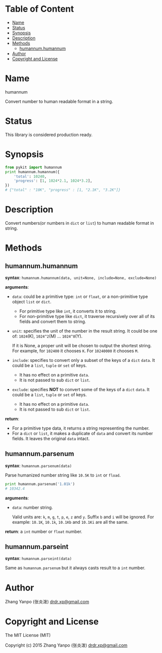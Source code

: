 <!-- START doctoc generated TOC please keep comment here to allow auto update -->
<!-- DON'T EDIT THIS SECTION, INSTEAD RE-RUN doctoc TO UPDATE -->
#   Table of Content

- [Name](#name)
- [Status](#status)
- [Synopsis](#synopsis)
- [Description](#description)
- [Methods](#methods)
  - [humannum.humannum](#humannumhumannum)
- [Author](#author)
- [Copyright and License](#copyright-and-license)

<!-- END doctoc generated TOC please keep comment here to allow auto update -->

#   Name

humannum

Convert number to human readable format in a string.

#   Status

This library is considered production ready.

#   Synopsis

```python
from pykit import humannum
print humannum.humannum({
    'total': 10240,
    'progress': [1, 1024*2.1, 1024*3.2],
})
# {"total" : "10K", "progress" : [1, "2.1K", "3.2K"]}
```

#   Description

Convert numbers(or numbers in `dict` or `list`) to human readable format in
string.

#   Methods

##  humannum.humannum

**syntax**:
`humannum.humannum(data, unit=None, include=None, exclude=None)`

**arguments**:
-   `data`:
    could be a primitive type: `int` or `float`,
    or a non-primitive type object `list` or `dict`.

    -   For primitive type like `int`, it converts it to string.
    -   For non-primitive type like `dict`, it traverse recursively over all
        of its fields and convert them to string.

-   `unit`:
    specifies the unit of the number in the result string.
    It could be one of: `1024`(K), `1024^2`(M) ... `1024^8`(Y).

    If it is None, a proper unit will be chosen to output the shortest string.
    For example, for `102400` it chooses `K`. For `10240000` it chooses `M`.

-   `include`:
    specifies to convert only a subset of the keys of a `dict` `data`.
    It could be a `list`, `tuple` or `set` of keys.

    -   It has no effect on a primitive `data`.
    -   It is not passed to sub `dict` or `list`.

-   `exclude`:
    specifies **NOT** to convert some of the keys of a `dict` `data`.
    It could be a `list`, `tuple` or `set` of keys.

    -   It has no effect on a primitive `data`.
    -   It is not passed to sub `dict` or `list`.


**return**:
-   For a primitive type data, it returns a string representing the number.
-   For a `dict` or `list`, it makes a duplicate of `data` and convert its
    number fields.
    It leaves the original `data` intact.

##  humannum.parsenum

**syntax**:
`humannum.parsenum(data)`

Parse humanized number string like `10.5K` to `int` or `fload`.

```python
print humannum.parsenum('1.01k')
# 10342.4
```

**arguments**:
-   `data`:
    number string.

    Valid units are:
    `k`, `m`, `g`, `t`, `p`, `e`, `z` and `y`.
    Suffix `b` and `i` will be ignored.
    For example: `10.1K`, `10.1k`, `10.1Kb` and `10.1Ki` are all the same.

**return**:
a `int` number or `float` number.

## humannum.parseint

**syntax**:
`humannum.parseint(data)`

Same as `humannum.parsenum` but it always casts result to a `int` number.


#   Author

Zhang Yanpo (张炎泼) <drdr.xp@gmail.com>

#   Copyright and License

The MIT License (MIT)

Copyright (c) 2015 Zhang Yanpo (张炎泼) <drdr.xp@gmail.com>
